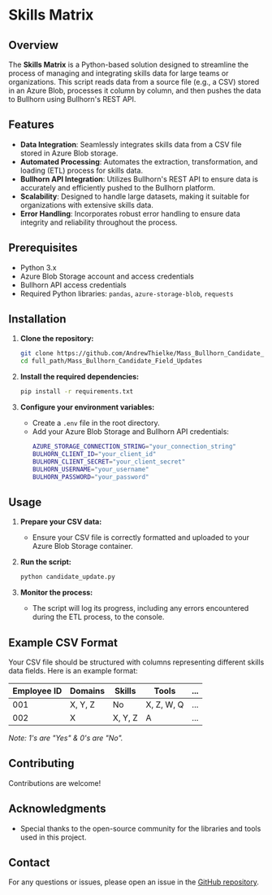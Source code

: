 # Skills Matrix

## Overview

The **Skills Matrix** is a Python-based solution designed to streamline the process of managing and integrating skills data for large teams or organizations. This script reads data from a source file (e.g., a CSV) stored in an Azure Blob, processes it column by column, and then pushes the data to Bullhorn using Bullhorn's REST API.

## Features

- **Data Integration**: Seamlessly integrates skills data from a CSV file stored in Azure Blob storage.
- **Automated Processing**: Automates the extraction, transformation, and loading (ETL) process for skills data.
- **Bullhorn API Integration**: Utilizes Bullhorn's REST API to ensure data is accurately and efficiently pushed to the Bullhorn platform.
- **Scalability**: Designed to handle large datasets, making it suitable for organizations with extensive skills data.
- **Error Handling**: Incorporates robust error handling to ensure data integrity and reliability throughout the process.

## Prerequisites

- Python 3.x
- Azure Blob Storage account and access credentials
- Bullhorn API access credentials
- Required Python libraries: `pandas`, `azure-storage-blob`, `requests`

## Installation

1. **Clone the repository:**
    ```bash
    git clone https://github.com/AndrewThielke/Mass_Bullhorn_Candidate_Field_Updates.git
    cd full_path/Mass_Bullhorn_Candidate_Field_Updates
    ```

2. **Install the required dependencies:**
    ```bash
    pip install -r requirements.txt
    ```

3. **Configure your environment variables:**
    - Create a `.env` file in the root directory.
    - Add your Azure Blob Storage and Bullhorn API credentials:
      ```bash
      AZURE_STORAGE_CONNECTION_STRING="your_connection_string"
      BULHORN_CLIENT_ID="your_client_id"
      BULHORN_CLIENT_SECRET="your_client_secret"
      BULHORN_USERNAME="your_username"
      BULHORN_PASSWORD="your_password"
      ```

## Usage

1. **Prepare your CSV data:**
    - Ensure your CSV file is correctly formatted and uploaded to your Azure Blob Storage container.

2. **Run the script:**
    ```bash
    python candidate_update.py
    ```

3. **Monitor the process:**
    - The script will log its progress, including any errors encountered during the ETL process, to the console. 

## Example CSV Format

Your CSV file should be structured with columns representing different skills data fields. Here is an example format:

| Employee ID | Domains | Skills | Tools | ... |
|-------------|---------|---------|---------|-----|
| 001         | X, Y, Z  | No     | X, Z, W, Q   | ... |
| 002         | X    | X, Y, Z     | A     | ... |

*Note: 1's are "Yes" & 0's are "No".*

## Contributing

Contributions are welcome!

## Acknowledgments

- Special thanks to the open-source community for the libraries and tools used in this project.

## Contact

For any questions or issues, please open an issue in the [GitHub repository](https://github.com/AndrewThielke/Mass_Bullhorn_Candidate_Field_Updates/issues).
